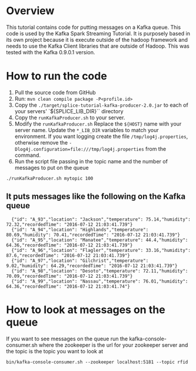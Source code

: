 # Overview
This tutorial contains code for putting messages on a Kafka queue.  This code is used by the Kafka Spark Streaming Tutorial.  It is purposely based in its own project because it is execute outside of the hadoop framework and needs 
to use the Kafka Client libraries that are outside of Hadoop.  This was tested with the Kafka 0.9.0.1 version.

# How to run the code
1.  Pull the source code from GitHub
2.  Run: `mvn clean compile package -P<profile.id>`
3.  Copy the `./target/splice-tutorial-kafka-producer-2.0.jar` to each of your servers' `${SPLICE_LIB_DIR}`` directory
4.  Copy the `runKafkaProducer.sh` to your server.
5.  Modify the `runKafkaProducer.sh`  Replace the `${HOST}` name with your server name.  Update the `*_LIB_DIR` variables to match your environment.  If you want logging create the file `/tmp/log4j.properties`, otherwise remove the `-Dlog4j.configuration=file:///tmp/log4j.properties` from the command.
6.  Run the script file passing in the topic name and the number of messages to put on the queue

```
./runKafkaProducer.sh mytopic 100
```

## It puts messages like the following on the Kafka queue
```
  {"id": "A_93","location": "Jackson","temperature": 75.14,"humidity": 72.32,"recordedTime": "2016-07-12 21:03:41.739"}
  {"id": "A_94","location": "Highlands","temperature": 80.69,"humidity": 70.41,"recordedTime": "2016-07-12 21:03:41.739"}
  {"id": "A_95","location": "Manatee","temperature": 44.4,"humidity": 64.36,"recordedTime": "2016-07-12 21:03:41.739"}
  {"id": "A_96","location": "Flagler","temperature": 33.16,"humidity": 87.6,"recordedTime": "2016-07-12 21:03:41.739"}
  {"id": "A_97","location": "Gilchrist","temperature": 9.02,"humidity": 64.29,"recordedTime": "2016-07-12 21:03:41.739"}
  {"id": "A_98","location": "Desoto","temperature": 72.11,"humidity": 70.09,"recordedTime": "2016-07-12 21:03:41.739"}
  {"id": "A_99","location": "Nassau","temperature": 76.01,"humidity": 64.36,"recordedTime": "2016-07-12 21:03:41.74"}
```

# How to look at messages on the queue<a id="viewQueue"></a>
If you want to see messages on the queue run the kafka-console-consumer.sh where the zookeeper is the url for your zookeeper server and the topic is the topic you want to look at

```
bin/kafka-console-consumer.sh --zookeeper localhost:5181 --topic rfid
```

